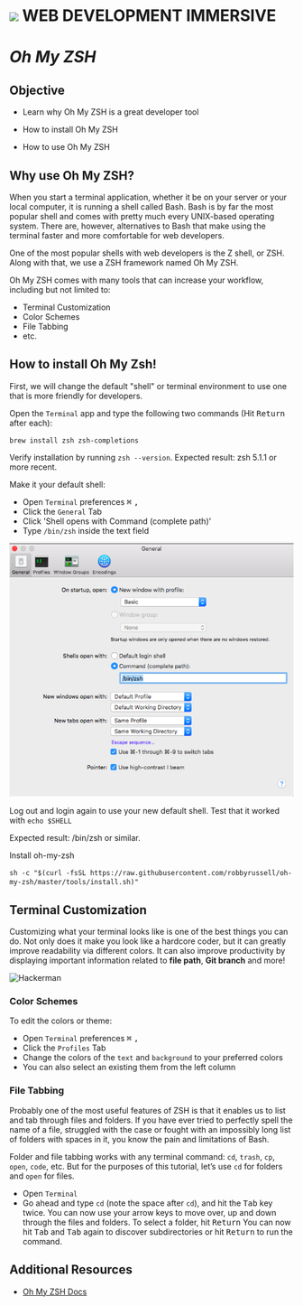 # ![](https://ga-dash.s3.amazonaws.com/production/assets/logo-9f88ae6c9c3871690e33280fcf557f33.png)  WEB DEVELOPMENT IMMERSIVE

# _Oh My ZSH_

## Objective

* Learn why Oh My ZSH is a great developer tool

* How to install Oh My ZSH

* How to use Oh My ZSH

## Why use Oh My ZSH?

When you start a terminal application, whether it be on your server or your local computer, it is running a shell called Bash. Bash is by far the most popular shell and comes with pretty much every UNIX-based operating system. There are, however, alternatives to Bash that make using the terminal faster and more comfortable for web developers.

One of the most popular shells with web developers is the Z shell, or ZSH. Along with that, we use a ZSH framework named Oh My ZSH.

Oh My ZSH comes with many tools that can increase your workflow, including but not limited to:
* Terminal Customization
* Color Schemes
* File Tabbing
* etc.

## How to install Oh My Zsh!
First, we will change the default "shell" or terminal environment to use one that is more friendly for developers.

Open the `Terminal` app and type the following two commands (Hit <kbd>Return</kbd> after each):
```
brew install zsh zsh-completions
```

Verify installation by running `zsh --version`. Expected result: zsh 5.1.1 or more recent.

Make it your default shell: 
* Open `Terminal` preferences <kbd>⌘</kbd> <kbd>,</kbd>
* Click the `General` Tab
* Click 'Shell opens with Command (complete path)'
* Type `/bin/zsh` inside the text field

![Terminal Image](terminal.png)

Log out and login again to use your new default shell.
Test that it worked with 
```echo $SHELL```

Expected result: /bin/zsh or similar.

Install oh-my-zsh 
```
sh -c "$(curl -fsSL https://raw.githubusercontent.com/robbyrussell/oh-my-zsh/master/tools/install.sh)"
```

## Terminal Customization

Customizing what your terminal looks like is one of the best things you can do. Not only does it make you look like a hardcore coder, but it can greatly improve readability via different colors. It can also improve productivity by displaying important information related to **file path**, **Git branch** and more!

![Hackerman](hackerman.gif)

### Color Schemes

To edit the colors or theme:
* Open `Terminal` preferences <kbd>⌘</kbd> <kbd>,</kbd>
* Click the `Profiles` Tab
* Change the colors of the `text` and `background` to your preferred colors
* You can also select an existing them from the left column

### File Tabbing

Probably one of the most useful features of ZSH is that it enables us to list and tab through files and folders. If you have ever tried to perfectly spell the name of a file, struggled with the case or fought with an impossibly long list of folders with spaces in it, you know the pain and limitations of Bash.

Folder and file tabbing works with any terminal command: `cd`, `trash`, `cp`, `open`, `code`, etc. But for the purposes of this tutorial, let’s use `cd` for folders and `open` for files.

* Open `Terminal` 
* Go ahead and type `cd` (note the space after `cd`), and hit the <kbd>Tab</kbd> key twice. You can now use your arrow keys to move over, up and down through the files and folders. To select a folder, hit <kbd>Return</kbd> You can now hit <kbd>Tab</kbd> and <kbd>Tab</kbd> again to discover subdirectories or hit <kbd>Return</kbd> to run the command.

## Additional Resources
* [Oh My ZSH Docs](https://ohmyz.sh/)

